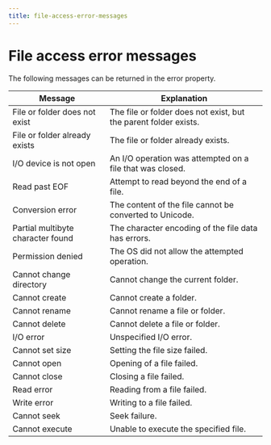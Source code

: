 ```yaml
---
title: file-access-error-messages
---
```


# File access error messages

The following messages can be returned in the error property.

|              Message              |                           Explanation                            |
| --------------------------------- | ---------------------------------------------------------------- |
| File or folder does not exist     | The file or folder does not exist, but the parent folder exists. |
| File or folder already exists     | The file or folder already exists.                               |
| I/O device is not open            | An I/O operation was attempted on a file that was closed.        |
| Read past EOF                     | Attempt to read beyond the end of a file.                        |
| Conversion error                  | The content of the file cannot be converted to Unicode.          |
| Partial multibyte character found | The character encoding of the file data has errors.              |
| Permission denied                 | The OS did not allow the attempted operation.                    |
| Cannot change directory           | Cannot change the current folder.                                |
| Cannot create                     | Cannot create a folder.                                          |
| Cannot rename                     | Cannot rename a file or folder.                                  |
| Cannot delete                     | Cannot delete a file or folder.                                  |
| I/O error                         | Unspecified I/O error.                                           |
| Cannot set size                   | Setting the file size failed.                                    |
| Cannot open                       | Opening of a file failed.                                        |
| Cannot close                      | Closing a file failed.                                           |
| Read error                        | Reading from a file failed.                                      |
| Write error                       | Writing to a file failed.                                        |
| Cannot seek                       | Seek failure.                                                    |
| Cannot execute                    | Unable to execute the specified file.                            |
